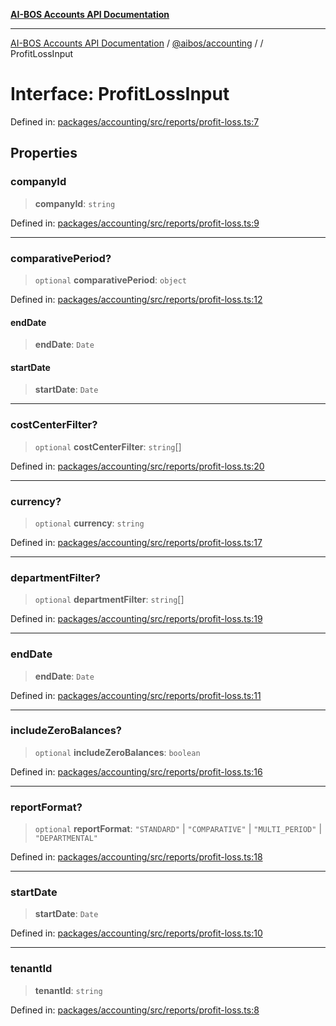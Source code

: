 [**AI-BOS Accounts API Documentation**](../../../README.md)

***

[AI-BOS Accounts API Documentation](../../../README.md) / [@aibos/accounting](../README.md) / [](../README.md) / ProfitLossInput

# Interface: ProfitLossInput

Defined in: [packages/accounting/src/reports/profit-loss.ts:7](https://github.com/pohlai88/accounts/blob/48103fb36d28b2b9bfb33472b6de2f719773cde9/packages/accounting/src/reports/profit-loss.ts#L7)

## Properties

### companyId

> **companyId**: `string`

Defined in: [packages/accounting/src/reports/profit-loss.ts:9](https://github.com/pohlai88/accounts/blob/48103fb36d28b2b9bfb33472b6de2f719773cde9/packages/accounting/src/reports/profit-loss.ts#L9)

***

### comparativePeriod?

> `optional` **comparativePeriod**: `object`

Defined in: [packages/accounting/src/reports/profit-loss.ts:12](https://github.com/pohlai88/accounts/blob/48103fb36d28b2b9bfb33472b6de2f719773cde9/packages/accounting/src/reports/profit-loss.ts#L12)

#### endDate

> **endDate**: `Date`

#### startDate

> **startDate**: `Date`

***

### costCenterFilter?

> `optional` **costCenterFilter**: `string`[]

Defined in: [packages/accounting/src/reports/profit-loss.ts:20](https://github.com/pohlai88/accounts/blob/48103fb36d28b2b9bfb33472b6de2f719773cde9/packages/accounting/src/reports/profit-loss.ts#L20)

***

### currency?

> `optional` **currency**: `string`

Defined in: [packages/accounting/src/reports/profit-loss.ts:17](https://github.com/pohlai88/accounts/blob/48103fb36d28b2b9bfb33472b6de2f719773cde9/packages/accounting/src/reports/profit-loss.ts#L17)

***

### departmentFilter?

> `optional` **departmentFilter**: `string`[]

Defined in: [packages/accounting/src/reports/profit-loss.ts:19](https://github.com/pohlai88/accounts/blob/48103fb36d28b2b9bfb33472b6de2f719773cde9/packages/accounting/src/reports/profit-loss.ts#L19)

***

### endDate

> **endDate**: `Date`

Defined in: [packages/accounting/src/reports/profit-loss.ts:11](https://github.com/pohlai88/accounts/blob/48103fb36d28b2b9bfb33472b6de2f719773cde9/packages/accounting/src/reports/profit-loss.ts#L11)

***

### includeZeroBalances?

> `optional` **includeZeroBalances**: `boolean`

Defined in: [packages/accounting/src/reports/profit-loss.ts:16](https://github.com/pohlai88/accounts/blob/48103fb36d28b2b9bfb33472b6de2f719773cde9/packages/accounting/src/reports/profit-loss.ts#L16)

***

### reportFormat?

> `optional` **reportFormat**: `"STANDARD"` \| `"COMPARATIVE"` \| `"MULTI_PERIOD"` \| `"DEPARTMENTAL"`

Defined in: [packages/accounting/src/reports/profit-loss.ts:18](https://github.com/pohlai88/accounts/blob/48103fb36d28b2b9bfb33472b6de2f719773cde9/packages/accounting/src/reports/profit-loss.ts#L18)

***

### startDate

> **startDate**: `Date`

Defined in: [packages/accounting/src/reports/profit-loss.ts:10](https://github.com/pohlai88/accounts/blob/48103fb36d28b2b9bfb33472b6de2f719773cde9/packages/accounting/src/reports/profit-loss.ts#L10)

***

### tenantId

> **tenantId**: `string`

Defined in: [packages/accounting/src/reports/profit-loss.ts:8](https://github.com/pohlai88/accounts/blob/48103fb36d28b2b9bfb33472b6de2f719773cde9/packages/accounting/src/reports/profit-loss.ts#L8)
